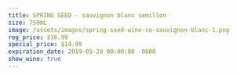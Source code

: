 ```yaml
---
title: SPRING SEED - sauvignon blanc semillon
size: 750mL
image: /assets/images/spring-seed-wine-co-sauvignon-blanc-1.png
reg_price: $16.99
special_price: $14.99
expiration_date: 2019-05-28 00:00:00 -0600
show_wine: true
---
```


